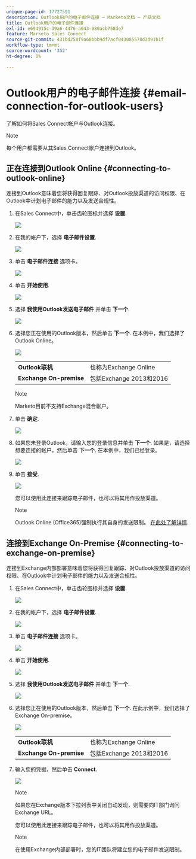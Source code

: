 ```yaml
---
unique-page-id: 17727591
description: Outlook用户的电子邮件连接 — Marketo文档 — 产品文档
title: Outlook用户的电子邮件连接
exl-id: e694915c-39a6-4476-a643-080acb758de7
feature: Marketo Sales Connect
source-git-commit: 431bd258f9a68bbb9df7acf043085578d3d91b1f
workflow-type: tm+mt
source-wordcount: '352'
ht-degree: 0%

---
```


# Outlook用户的电子邮件连接 {#email-connection-for-outlook-users}

了解如何将Sales Connect帐户与Outlook连接。

>[!NOTE]
>
>每个用户都需要从其Sales Connect帐户连接到Outlook。

## 正在连接到Outlook Online {#connecting-to-outlook-online}

连接到Outlook意味着您将获得回复跟踪、对Outlook投放渠道的访问权限、在Outlook中计划电子邮件的能力以及发送合规性。

1. 在Sales Connect中，单击齿轮图标并选择 **设置**.

   ![](assets/one.png)

1. 在我的帐户下，选择 **电子邮件设置**.

   ![](assets/two.png)

1. 单击 **电子邮件连接** 选项卡。

   ![](assets/three.png)

1. 单击 **开始使用**.

   ![](assets/four.png)

1. 选择 **我使用Outlook发送电子邮件** 并单击 **下一个**.

   ![](assets/five-a.png)

1. 选择您正在使用的Outlook版本，然后单击 **下一个**. 在本例中，我们选择了Outlook Online。

   ![](assets/six-a.png)

   <table> 
    <tbody>
     <tr>
      <td><strong>Outlook联机</strong></td> 
      <td>也称为Exchange Online</td> 
     </tr>
     <tr>
      <td><strong>Exchange On-premise</strong></td> 
      <td>包括Exchange 2013和2016</td> 
     </tr>
    </tbody>
   </table>

   >[!NOTE]
   >
   >Marketo目前不支持Exchange混合帐户。

1. 单击 **确定**.

   ![](assets/seven-a.png)

1. 如果您未登录Outlook，请输入您的登录信息并单击 **下一个**. 如果是，请选择想要连接的帐户，然后单击 **下一个**. 在本例中，我们已经登录。

   ![](assets/eight-a.png)

1. 单击 **接受**.

   ![](assets/nine-a.png)

   您可以使用此连接来跟踪电子邮件，也可以将其用作投放渠道。

   >[!NOTE]
   >
   >Outlook Online (Office365)强制执行其自身的发送限制。 [在此处了解详情](/help/marketo/product-docs/marketo-sales-connect/email/email-delivery/email-connection-throttling.md#email-provider-limits).

## 连接到Exchange On-Premise {#connecting-to-exchange-on-premise}

连接到Exchange内部部署意味着您将获得回复跟踪、对Outlook投放渠道的访问权限、在Outlook中计划电子邮件的能力以及发送合规性。

1. 在Sales Connect中，单击齿轮图标并选择 **设置**.

   ![](assets/one.png)

1. 在我的帐户下，选择 **电子邮件设置**.

   ![](assets/two.png)

1. 单击 **电子邮件连接** 选项卡。

   ![](assets/three.png)

1. 单击 **开始使用**.

   ![](assets/four.png)

1. 选择 **我使用Outlook发送电子邮件** 并单击 **下一个**.

   ![](assets/five-a.png)

1. 选择您正在使用的Outlook版本，然后单击 **下一个**. 在此示例中，我们选择了Exchange On-premise。

   ![](assets/six-b.png)

   <table> 
    <tbody>
     <tr>
      <td><strong>Outlook联机</strong></td> 
      <td>也称为Exchange Online</td> 
     </tr>
     <tr>
      <td><strong>Exchange On-premise</strong></td> 
      <td>包括Exchange 2013和2016</td> 
     </tr>
    </tbody>
   </table>

1. 输入您的凭据，然后单击 **Connect**.

   ![](assets/seven-b.png)

   >[!NOTE]
   >
   >如果您在Exchange版本下拉列表中关闭自动发现，则需要向IT部门询问Exchange URL。

   您可以使用此连接来跟踪电子邮件，也可以将其用作投放渠道。

   >[!NOTE]
   >
   >在使用Exchange内部部署时，您的IT团队将建立您的电子邮件发送限制。
